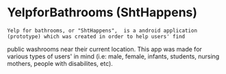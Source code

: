 # YelpforBathrooms (ShtHappens)

    Yelp for bathrooms, or "ShtHappens",  is a android application (prototype) which was created in order to help users' find
 public washrooms near their current location. This app was made for various types of users' in mind (i.e: male, female, infants, 
 students, nursing mothers, people with disabilites, etc). 
